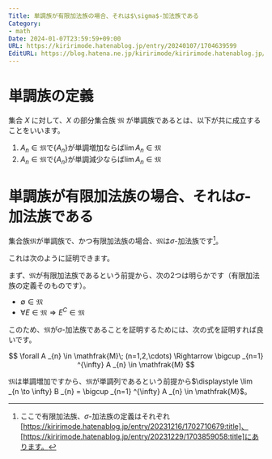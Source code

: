 ```yaml
---
Title: 単調族が有限加法族の場合、それは$\sigma$-加法族である
Category:
- math
Date: 2024-01-07T23:59:59+09:00
URL: https://kiririmode.hatenablog.jp/entry/20240107/1704639599
EditURL: https://blog.hatena.ne.jp/kiririmode/kiririmode.hatenablog.jp/atom/entry/6801883189073349546
---
```


<!-- textlint-disable ja-technical-writing/sentence-length -->

# 単調族の定義

集合 $X$ に対して、$X$ の部分集合族 $\mathfrak{M}$ が単調族であるとは、以下が共に成立することをいいます。

1. $A _{n} \in \mathfrak{M}$で$\lbrace A _{n} \rbrace$が単調増加ならば$\lim A _{n} \in \mathfrak{M}$
2. $A _{n} \in \mathfrak{M}$で$\lbrace A _{n} \rbrace$が単調減少ならば$\lim A _{n} \in \mathfrak{M}$

# 単調族が有限加法族の場合、それは$\sigma$-加法族である

集合族$\mathfrak{M}$が単調族で、かつ有限加法族の場合、$\mathfrak{M}$は$\sigma$-加法族です[^1]。

[^1]: ここで有限加法族、$\sigma$-加法族の定義はそれぞれ[https://kiririmode.hatenablog.jp/entry/20231216/1702710679:title]、[https://kiririmode.hatenablog.jp/entry/20231229/1703859058:title]にあります。

これは次のように証明できます。

まず、$\mathfrak{M}$が有限加法族であるという前提から、次の2つは明らかです（有限加法族の定義そのものです）。

- $\emptyset \in \mathfrak{M}$
- $\forall E \in \mathfrak{M} \Rightarrow E ^{C} \in \mathfrak{M}$

このため、$\mathfrak{M}$が$\sigma$-加法族であることを証明するためには、次の式を証明すれば良いです。

$$
\forall A _{n} \in \mathfrak{M}\; (n=1,2,\cdots) \Rightarrow \bigcup _{n=1} ^{\infty} A _{n} \in \mathfrak{M}
$$

$\mathfrak{M}$は単調増加ですから、$\mathfrak{M}$が単調列であるという前提から$\displaystyle \lim _{n \to \infty} B _{n} = \bigcup _{n=1} ^{\infty} A _{n} \in \mathfrak{M}$。

<!-- textlint-enable ja-technical-writing/sentence-length -->
